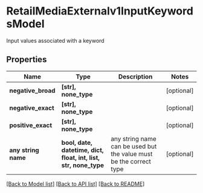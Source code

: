 # RetailMediaExternalv1InputKeywordsModel

Input values associated with a keyword

## Properties
Name | Type | Description | Notes
------------ | ------------- | ------------- | -------------
**negative_broad** | **[str], none_type** |  | [optional] 
**negative_exact** | **[str], none_type** |  | [optional] 
**positive_exact** | **[str], none_type** |  | [optional] 
**any string name** | **bool, date, datetime, dict, float, int, list, str, none_type** | any string name can be used but the value must be the correct type | [optional]

[[Back to Model list]](../README.md#documentation-for-models) [[Back to API list]](../README.md#documentation-for-api-endpoints) [[Back to README]](../README.md)


